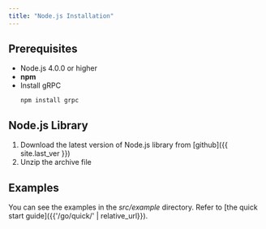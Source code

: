 ```yaml
---
title: "Node.js Installation"
---
```


## Prerequisites

* Node.js 4.0.0 or higher
* __npm__
* Install gRPC
   ```
   npm install grpc
   ```

## Node.js Library

1. Download the latest version of Node.js library from [github]({{ site.last_ver }})
2. Unzip the archive file

## Examples

You can see the examples in the _src/example_ directory. Refer to [the quick start guide]({{'/go/quick/' | relative_url}}).